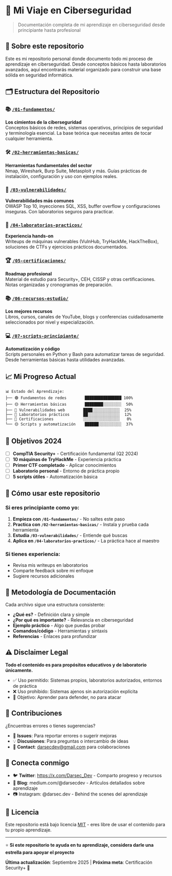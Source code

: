 # 🔐 Mi Viaje en Ciberseguridad

> Documentación completa de mi aprendizaje en ciberseguridad desde principiante hasta profesional

## 👋 Sobre este repositorio

Este es mi repositorio personal donde documento todo mi proceso de aprendizaje en ciberseguridad. Desde conceptos básicos hasta laboratorios avanzados, aquí encontrarás material organizado para construir una base sólida en seguridad informática.

## 🗂️ Estructura del Repositorio

### 📚 [`/01-fundamentos/`](./01-fundamentos/)
**Los cimientos de la ciberseguridad**  
Conceptos básicos de redes, sistemas operativos, principios de seguridad y terminología esencial. La base teórica que necesitas antes de tocar cualquier herramienta.

### 🛠️ [`/02-herramientas-basicas/`](./02-herramientas-basicas/)
**Herramientas fundamentales del sector**  
Nmap, Wireshark, Burp Suite, Metasploit y más. Guías prácticas de instalación, configuración y uso con ejemplos reales.

### 🐛 [`/03-vulnerabilidades/`](./03-vulnerabilidades/)
**Vulnerabilidades más comunes**  
OWASP Top 10, inyecciones SQL, XSS, buffer overflow y configuraciones inseguras. Con laboratorios seguros para practicar.

### 🧪 [`/04-laboratorios-practicos/`](./04-laboratorios-practicos/)
**Experiencia hands-on**  
Writeups de máquinas vulnerables (VulnHub, TryHackMe, HackTheBox), soluciones de CTFs y ejercicios prácticos documentados.

### 🏆 [`/05-certificaciones/`](./05-certificaciones/)
**Roadmap profesional**  
Material de estudio para Security+, CEH, CISSP y otras certificaciones. Notas organizadas y cronogramas de preparación.

### 📚 [`/06-recursos-estudio/`](./06-recursos-estudio/)
**Los mejores recursos**  
Libros, cursos, canales de YouTube, blogs y conferencias cuidadosamente seleccionados por nivel y especialización.

### 💻 [`/07-scripts-principiante/`](./07-scripts-principiante/)
**Automatización y código**  
Scripts personales en Python y Bash para automatizar tareas de seguridad. Desde herramientas básicas hasta utilidades avanzadas.

## 📈 Mi Progreso Actual

```
📊 Estado del Aprendizaje:
├── 🟢 Fundamentos de redes        ████████████████ 100%
├── 🟡 Herramientas básicas        ████████░░░░░░░░  50%
├── 🔴 Vulnerabilidades web        ████░░░░░░░░░░░░  25%
├── 🔴 Laboratorios prácticos      ██░░░░░░░░░░░░░░  12%
├── 🔴 Certificaciones             ░░░░░░░░░░░░░░░░   0%
└── 🟡 Scripts y automatización    ██████░░░░░░░░░░  37%
```

## 🎯 Objetivos 2024

- [ ] **CompTIA Security+** - Certificación fundamental (Q2 2024)
- [ ] **10 máquinas de TryHackMe** - Experiencia práctica
- [ ] **Primer CTF completado** - Aplicar conocimientos
- [ ] **Laboratorio personal** - Entorno de práctica propio
- [ ] **5 scripts útiles** - Automatización básica

## 🚀 Cómo usar este repositorio

### Si eres principiante como yo:
1. **Empieza con `/01-fundamentos/`** - No saltes este paso
2. **Practica con `/02-herramientas-basicas/`** - Instala y prueba cada herramienta
3. **Estudia `/03-vulnerabilidades/`** - Entiende qué buscas
4. **Aplica en `/04-laboratorios-practicos/`** - La práctica hace al maestro

### Si tienes experiencia:
- Revisa mis writeups en laboratorios
- Comparte feedback sobre mi enfoque
- Sugiere recursos adicionales

## 📝 Metodología de Documentación

Cada archivo sigue una estructura consistente:
- **¿Qué es?** - Definición clara y simple
- **¿Por qué es importante?** - Relevancia en ciberseguridad  
- **Ejemplo práctico** - Algo que puedas probar
- **Comandos/código** - Herramientas y sintaxis
- **Referencias** - Enlaces para profundizar

## ⚠️ Disclaimer Legal

**Todo el contenido es para propósitos educativos y de laboratorio únicamente.**

- ✅ Uso permitido: Sistemas propios, laboratorios autorizados, entornos de práctica
- ❌ Uso prohibido: Sistemas ajenos sin autorización explícita
- 🎯 Objetivo: Aprender para defender, no para atacar

## 🤝 Contribuciones

¿Encuentras errores o tienes sugerencias? 
- 🐛 **Issues**: Para reportar errores o sugerir mejoras
- 💡 **Discusiones**: Para preguntas o intercambio de ideas
- 📧 **Contact**: darsecdev@gmail.com para colaboraciones

## 🔗 Conecta conmigo

- 🐦 **Twitter**: https://x.com/Darsec_Dev - Comparto progreso y recursos
- 📝 **Blog**: medium.com/@darsecdev - Artículos detallados sobre aprendizaje
- 📷 Instagram: @darsec.dev - Behind the scenes del aprendizaje

## 📜 Licencia

Este repositorio está bajo licencia [MIT](LICENSE) - eres libre de usar el contenido para tu propio aprendizaje.

---

⭐ **Si este repositorio te ayuda en tu aprendizaje, considera darle una estrella para apoyar el proyecto**

**Última actualización**: Septiembre 2025 | **Próxima meta**: Certificación Security+ 🎯
